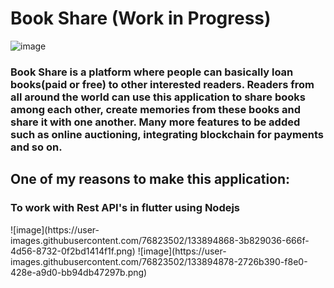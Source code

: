 # Book Share (Work in Progress)
![image](https://user-images.githubusercontent.com/76823502/133894853-532ba943-7b11-4313-b2ba-da062d35d23a.png)
<h3>
Book Share is a platform where people can basically loan books(paid or free) to other interested readers.
Readers from all around the world can use this application to share books among each other, create memories from these books and share it with one another.
Many more features to be added such as online auctioning, integrating blockchain for payments and so on.
  </h3>
 <h2> One of my reasons to make this application: </h2>
 <h3> To work with Rest API's in flutter using Nodejs </h3>
![image](https://user-images.githubusercontent.com/76823502/133894868-3b829036-666f-4d56-8732-0f2bd1414f1f.png)
![image](https://user-images.githubusercontent.com/76823502/133894878-2726b390-f8e0-428e-a9d0-bb94db47297b.png)



